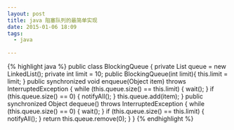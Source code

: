 ```yaml
---
layout: post
title: java 阻塞队列的最简单实现
date: 2015-01-06 18:09
tags:
  - java
  
---
```



{% highlight java %}
public class BlockingQueue {
    private List queue = new LinkedList();
    private int  limit = 10;
    public BlockingQueue(int limit){
        this.limit = limit;
    }
    public synchronized void enqueue(Object item) throws InterruptedException {
        while (this.queue.size() == this.limit) {
            wait();
        }
        if (this.queue.size() == 0) {
            notifyAll();
        }
        this.queue.add(item);
    }
    public synchronized Object dequeue() throws InterruptedException {
        while (this.queue.size() == 0) {
            wait();
        }
        if (this.queue.size() == this.limit) {
            notifyAll();
        }
        return this.queue.remove(0);
    }
}
{% endhighlight %}

